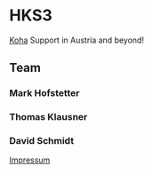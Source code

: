 # HKS3

[Koha](https://koha-community.org/) Support in Austria and beyond!

## Team

### Mark Hofstetter

### Thomas Klausner

### David Schmidt


[Impressum](impressum.html)
